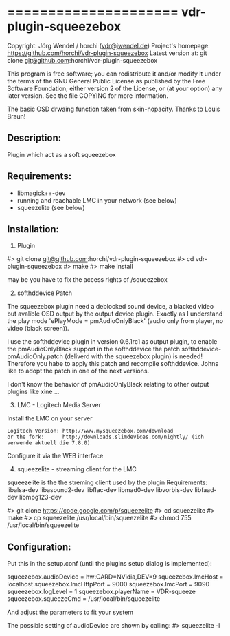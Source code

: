 =====================
vdr-plugin-squeezebox
=====================

Copyright:            Jörg Wendel / horchi (vdr@jwendel.de)
Project's homepage:   https://github.com/horchi/vdr-plugin-squeezebox
Latest version at:    git clone git@github.com:horchi/vdr-plugin-squeezebox

This program is free software; you can redistribute it and/or modify
it under the terms of the GNU General Public License as published by
the Free Software Foundation; either version 2 of the License, or
(at your option) any later version.
See the file COPYING for more information.

The basic OSD drwaing function taken from skin-nopacity. Thanks to Louis Braun!

Description:
-------------

Plugin which act as a soft squeezebox


Requirements:
-------------

- libmagick++-dev
- running and reachable LMC in your network (see below)
- squeezelite (see below)


Installation:
-------------

1. Plugin
  
  #> git clone git@github.com:horchi/vdr-plugin-squeezebox
  #> cd vdr-plugin-squeezebox
  #> make
  #> make install

  may be you have to fix the access rights of <plugin-conf-path>/squeezebox 


2. softhddevice Patch

  The squeezebox plugin need a deblocked sound device, a blacked video 
  but avalible OSD output by the output device plugin. Exactly as I understand 
  the play mode 'ePlayMode = pmAudioOnlyBlack' (audio only from player, no video (black screen)).

  I use the softhddevice plugin in version 0.6.1rc1 as output plugin, to enable the pmAudioOnlyBlack support in the softhddevice
  the patch softhddevice-pmAudioOnly.patch (deliverd with the squeezebox plugin) is needed! 
  Therefore you habe to apply this patch and recompile softhddevice. Johns like to adopt the patch in one of the next versions.
  
  I don't know the behavior of pmAudioOnlyBlack relating to other output plugins like xine ...


3. LMC - Logitech Media Server

  Install the LMC on your server

    Logitech Version: http://www.mysqueezebox.com/download
    or the fork:      http://downloads.slimdevices.com/nightly/ (ich verwende aktuell die 7.8.0)

  Configure it via the WEB interface

4. squeezelite - streaming client for the LMC

  squeezelite is the the streming client used by the plugin
  Requirements: libalsa-dev libasound2-dev libflac-dev libmad0-dev libvorbis-dev libfaad-dev libmpg123-dev

  #> git clone https://code.google.com/p/squeezelite
  #> cd squeezelite
  #> make
  #> cp squeezelite /usr/local/bin/squeezelite
  #> chmod 755 /usr/local/bin/squeezelite

Configuration:
--------------

  Put this in the setup.conf (until the plugins setup dialog is implemented):

   squeezebox.audioDevice = hw:CARD=NVidia,DEV=9
   squeezebox.lmcHost = localhost
   squeezebox.lmcHttpPort = 9000
   squeezebox.lmcPort = 9090
   squeezebox.logLevel = 1
   squeezebox.playerName = VDR-squeeze
   squeezebox.squeezeCmd = /usr/local/bin/squeezelite

  And adjust the parameters to fit your system

  The possible setting of audioDevice are shown by calling:
  #> squeezelite -l
